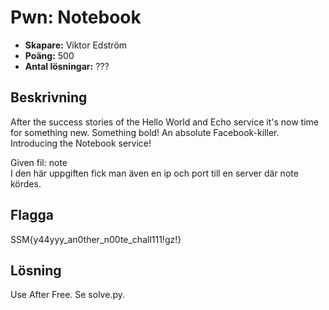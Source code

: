 # Pwn: Notebook

- **Skapare:** Viktor Edström
- **Poäng:** 500
- **Antal lösningar:** ???

## Beskrivning
After the success stories of the Hello World and Echo service it's now time for something new. Something bold! An absolute Facebook-killer. Introducing the Notebook service!

Given fil: note  
I den här uppgiften fick man även en ip och port till en server där note kördes.

## Flagga
SSM{y44yyy_an0ther_n00te_chall111!gz!}

## Lösning
Use After Free. Se solve.py.
